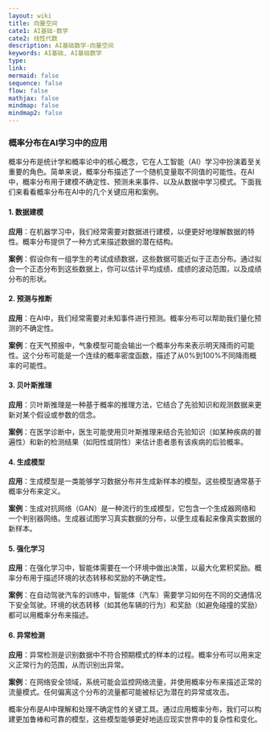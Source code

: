 ```yaml
---
layout: wiki
title: 向量空间
cate1: AI基础-数学
cate2: 线性代数
description: AI基础数学-向量空间
keywords: AI基础, AI基础数学
type:
link:
mermaid: false
sequence: false
flow: false
mathjax: false
mindmap: false
mindmap2: false
---
```


### 概率分布在AI学习中的应用

概率分布是统计学和概率论中的核心概念，它在人工智能（AI）学习中扮演着至关重要的角色。简单来说，概率分布描述了一个随机变量取不同值的可能性。在AI中，概率分布用于建模不确定性、预测未来事件、以及从数据中学习模式。下面我们来看看概率分布在AI中的几个关键应用和案例。

#### 1. 数据建模

**应用**：在机器学习中，我们经常需要对数据进行建模，以便更好地理解数据的特性。概率分布提供了一种方式来描述数据的潜在结构。

**案例**：假设你有一组学生的考试成绩数据，这些数据可能近似于正态分布。通过拟合一个正态分布到这些数据上，你可以估计平均成绩、成绩的波动范围，以及成绩分布的形状。

#### 2. 预测与推断

**应用**：在AI中，我们经常需要对未知事件进行预测。概率分布可以帮助我们量化预测的不确定性。

**案例**：在天气预报中，气象模型可能会输出一个概率分布来表示明天降雨的可能性。这个分布可能是一个连续的概率密度函数，描述了从0%到100%不同降雨概率的可能性。

#### 3. 贝叶斯推理

**应用**：贝叶斯推理是一种基于概率的推理方法，它结合了先验知识和观测数据来更新对某个假设或参数的信念。

**案例**：在医学诊断中，医生可能使用贝叶斯推理来结合先验知识（如某种疾病的普遍性）和新的检测结果（如阳性或阴性）来估计患者患有该疾病的后验概率。

#### 4. 生成模型

**应用**：生成模型是一类能够学习数据分布并生成新样本的模型。这些模型通常基于概率分布来定义。

**案例**：生成对抗网络（GAN）是一种流行的生成模型，它包含一个生成器网络和一个判别器网络。生成器试图学习真实数据的分布，以便生成看起来像真实数据的新样本。

#### 5. 强化学习

**应用**：在强化学习中，智能体需要在一个环境中做出决策，以最大化累积奖励。概率分布用于描述环境的状态转移和奖励的不确定性。

**案例**：在自动驾驶汽车的训练中，智能体（汽车）需要学习如何在不同的交通情况下安全驾驶。环境的状态转移（如其他车辆的行为）和奖励（如避免碰撞的奖励）都可以用概率分布来描述。

#### 6. 异常检测

**应用**：异常检测是识别数据中不符合预期模式的样本的过程。概率分布可以用来定义正常行为的范围，从而识别出异常。

**案例**：在网络安全领域，系统可能会监控网络流量，并使用概率分布来描述正常的流量模式。任何偏离这个分布的流量都可能被标记为潜在的异常或攻击。

概率分布是AI中理解和处理不确定性的关键工具。通过应用概率分布，我们可以构建更加鲁棒和可靠的模型，这些模型能够更好地适应现实世界中的复杂性和变化。

